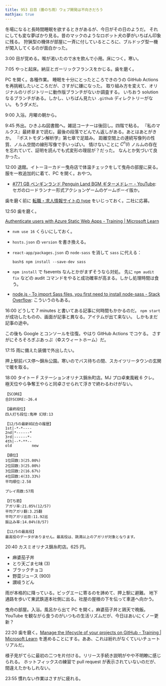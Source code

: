 ```yaml
---
title: 953 日目（曇のち雨）ウェブ開発は不向きだろう
mathjax: true
---
```


冬場になると長時間睡眠を欲するときがあるが、今日がその日のようだ。
それにしても変な夢ばかり見る。昔のマックのようなロボット犬の夢がいちばん印象に残る。
狩猟型の機体が部屋に一斉に付しているところに、ブルドッグ型一機が闖入してくるのが面白かった。

3:00 目が覚める。喉が渇いたので水を飲んで小用。床につく。寒い。

7:05 やっと起床。納豆とガーリックフランスをかじる。歯を磨く。

PC を開く。各種作業。
睡眠を十分にとったところできのうの GitHub Actions を再挑戦したいところだが、さすがに嫌になった。
取り組み方を変えて、オリジナルのリポジトリーに動作版ブランチがないか調査する。
いちおう solution なるブランチがある。しかし、いちばん見たい `.github` ディレクトリーがない。
もうダメだ。

9:00 入浴。月曜の朝から。

9:45 外出。ひきふね図書館へ。雑誌コーナーは後回し。四階で粘る。
『私のマルクス』最終章まで読む。最後の段落でどんでん返しがある。あとはあとがきか。
『ポストモダン解析学』第七章で足踏み。
距離空間上の連続写像列の性質、ノルム空間の線形写像で手いっぱい。
情けないことに ${C^n(I)}$ ノルムの存在を忘れていて、証明を読んでも式変形の理屈が？だった。
なんとか気づいて良かった。

12:00 退館。イトーヨーカドー曳舟店で体温チェックをして曳舟の部屋に戻る。
服を一枚追加的に着て、PC を開く。おやつ。

* [&#x23;771 GB ペンギンランド Penguin Land BGM ギターメドレー - YouTube](https://www.youtube.com/watch?v=OPUlMKxcR3M):
  セガのロードランナー形式アクションゲームのゲームボーイ版か。

歯を磨く前に [転職・求人情報サイトの type](https://type.jp/) をいじっておく。二社に応募。

12:50 歯を磨く。

[Authenticate users with Azure Static Web Apps - Training &#x7c; Microsoft Learn](https://learn.microsoft.com/en-us/training/modules/publish-static-web-app-authentication/)

* `nvm use 16` くらいにしておく。
* `hosts.json` の `version` を書き換える。
* `react-app/packages.json` の `node-sass` を消して `sass` に代える：

  ```console
  bash$ npm install --save-dev sass
  ```

* `npm install` で fsevents なんとかがまずそうなら対処。
  先に `npm audit fix` などの audit コマンドをやると成功確率が高まる。しかし処理時間は食う。
* [node.js - To import Sass files, you first need to install node-sass - Stack Overflow](https://stackoverflow.com/questions/58769580/to-import-sass-files-you-first-need-to-install-node-sass):
  こういうのもある。

16:00 どうして 7 minutes と書いてある記事に何時間もかかるのだ。
`npm start` が成功したものの、画面が記事と異なる。アイテムが出て来ない。
しかもまだ記事の途中。

この後も Google とコンソールを往復。やはり GitHub Actions でコケる。
さすがにそろそろぎぶあっぷ（&copy;スウィートホーム）だ。

17:15 雨に備えた装備で外出したい。

押上駅前バス停～錦糸公園。寒いのでバス待ちの間、スカイツリータウンの玄関で暖を取る。

18:00 タイトー F ステーションオリナス錦糸町店。MJ プロ卓東風戦 6 クレ。
極天位やら争奪王やらと同卓させられて浮きで終わるわけがない。

```text
【SCORE】
合計SCORE:-26.4

【最終段位】
四人打ち段位:鬼神 幻球:13

【12/5の最新8試合の履歴】
1st|-*-*----
2nd|*------*
3rd|------*-
4th|--*-**--
old         new

【順位】
1位回数:3(25.00%)
2位回数:3(25.00%)
3位回数:2(16.67%)
4位回数:4(33.33%)
平均順位:2.58

プレイ局数:57局

【打ち筋】
アガリ率:21.05%(12/57)
平均アガリ翻:3.25翻
平均アガリ巡目:11.92巡
振込み率:14.04%(8/57)

【12/5の最高役】
最高役のデータがありません。最高役は、跳満以上のアガリが対象となります。
```

20:40 カスミオリナス錦糸町店。625 円。

* 麻婆茄子丼
* とり天ごま七味 (3)
* ブラックチョコ
* 野菜ジュース (900)
* 讃岐うどん

雨が本格的に降っている。ビッグエーに寄るのを諦めて、押上駅に避難。
地下通路を歩いて東武鉄道本社側に出る。社屋の屋根の下を伝って車道へ向かう。

曳舟の部屋。入浴。風呂から出て PC を開く。麻婆茄子丼と鶏天で晩飯。
YouTube を観ながら食うのがいつもの生活リズムだが、今日はあいにくノー更新？

22:20 歯を磨く。[Manage the lifecycle of your projects on GitHub - Training &#x7c; Microsoft Learn](https://learn.microsoft.com/en-us/training/paths/manage-project-lifecycle-github/)
を進めることにする。ああ、これは紛れがなくていいチュートリアルだ。

様子見がてらに最初の二つを片付ける。リリース手続き説明がやや不明瞭に感じられる。
ホットフィックスの練習で pull request が表示されていないのだが、間違えたかもしれない。

23:55 慣れない作業はさすがに疲れる。
